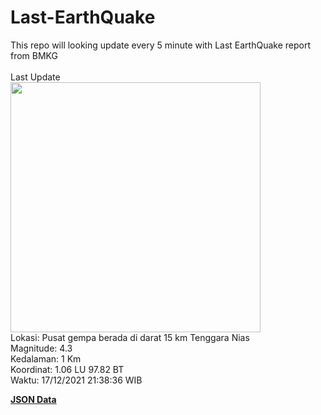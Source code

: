 # Last-EarthQuake
This repo will looking update every 5 minute with Last EarthQuake report from BMKG
<br>
<br>
Last Update
<br>
<img src="https://ews.bmkg.go.id/TEWS/data/20211217213836.mmi.jpg" width="400"/>
<br>
Lokasi: Pusat gempa berada di darat 15 km Tenggara Nias <br>
Magnitude: 4.3 <br>
Kedalaman: 1 Km <br>
Koordinat: 1.06 LU 97.82 BT <br>
Waktu: 17/12/2021 21:38:36 WIB <br>

<a href="./data/data.json">**JSON Data**</a>
